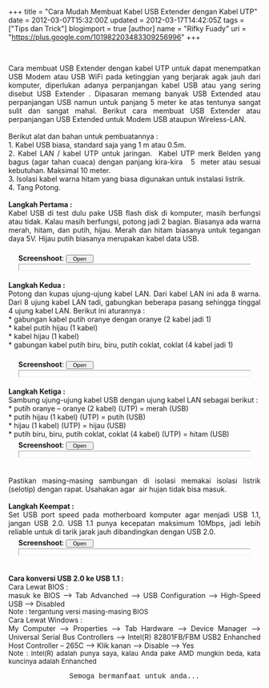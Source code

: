 +++
title = "Cara Mudah Membuat Kabel USB Extender dengan Kabel UTP"
date = 2012-03-07T15:32:00Z
updated = 2012-03-17T14:42:05Z
tags = ["Tips dan Trick"]
blogimport = true 
[author]
	name = "Rifky Fuady"
	uri = "https://plus.google.com/101982203483309256996"
+++

<br /><div class="MsoNormal" style="text-align: justify;">Cara membuat USB Extender dengan kabel UTP untuk dapat menempatkan USB Modem atau USB WiFi pada ketinggian yang berjarak agak jauh dari komputer, diperlukan adanya perpanjangan kabel USB atau yang sering disebut USB Extender . Dipasaran memang banyak USB Extended atau perpanjangan USB namun untuk panjang 5 meter ke atas tentunya sangat sulit dan sangat mahal. Berikut cara membuat USB Extender atau perpanjangan USB Extended untuk Modem USB ataupun Wireless-LAN.</div><div class="MsoNormal" style="text-align: justify;"><br /></div><div class="MsoNormal" style="text-align: justify;">Berikut alat dan bahan untuk pembuatannya :</div><div class="MsoNormal" style="text-align: justify;">1. Kabel USB biasa, standard saja yang 1 m atau 0.5m.</div><div class="MsoNormal" style="text-align: justify;">2. Kabel LAN / kabel UTP untuk jaringan.&nbsp; Kabel UTP merk Belden yang bagus (agar tahan cuaca) dengan panjang kira-kira&nbsp; &nbsp;5&nbsp; meter atau sesuai kebutuhan. Maksimal 10 meter.</div><div class="MsoNormal" style="text-align: justify;">3. Isolasi kabel warna hitam yang biasa digunakan untuk instalasi listrik.</div><div class="MsoNormal" style="text-align: justify;">4. Tang Potong.</div><div class="MsoNormal" style="text-align: justify;"><br /></div><div class="MsoNormal" style="text-align: justify;"><b>Langkah Pertama : </b></div><div class="MsoNormal" style="text-align: justify;">Kabel USB di test dulu pake USB flash disk di komputer, masih berfungsi atau tidak. Kalau masih berfungsi, potong jadi 2 bagian. Biasanya ada warna merah, hitam, dan putih, hijau. Merah dan hitam biasanya untuk tegangan daya 5V. Hijau putih biasanya merupakan kabel data USB.</div><div class="MsoNormal" style="text-align: justify;"><br /></div><div class="MsoNormal" style="text-align: justify;"><div style="margin: 5px 20px 20px;"><div class="smallfont" style="margin-bottom: 2px;"><b>Screenshoot</b>: <input onclick="if (this.parentNode.parentNode.getElementsByTagName('div')[1].getElementsByTagName('div')[0].style.display != '') { this.parentNode.parentNode.getElementsByTagName('div')[1].getElementsByTagName('div')[0].style.display = ''; this.innerText = ''; this.value = 'Close'; } else { this.parentNode.parentNode.getElementsByTagName('div')[1].getElementsByTagName('div')[0].style.display = 'none'; this.innerText = ''; this.value = 'Open'; }" style="font-size: 11px; margin: 0px; padding: 0px; width: 55px;" type="button" value="Open" /></div><div class="alt2" style="border: 1px inset; margin: 0px; padding: 6px;"><div style="display: none;"><div class="separator" style="clear: both; text-align: center;"><a href="http://1.bp.blogspot.com/-WAn9uSg9YsY/T2Q-c_fr2OI/AAAAAAAAAQM/N63M8OuSVcU/s1600/kabel_usb_potong.jpg" imageanchor="1" style="margin-left: 1em; margin-right: 1em;"><img border="0" height="195" src="http://1.bp.blogspot.com/-WAn9uSg9YsY/T2Q-c_fr2OI/AAAAAAAAAQM/N63M8OuSVcU/s320/kabel_usb_potong.jpg" width="320" /></a></div></div></div></div><b>Langkah Kedua : </b></div><div class="MsoNormal" style="text-align: justify;">Potong dan kupas ujung-ujung kabel LAN. Dari kabel LAN ini ada 8 warna. Dari 8 ujung kabel LAN tadi, gabungkan beberapa pasang sehingga tinggal 4 ujung kabel LAN. Berikut ini aturannya :</div><div class="MsoNormal" style="text-align: justify;">* gabungan kabel putih oranye dengan oranye (2 kabel jadi 1)</div><div class="MsoNormal" style="text-align: justify;">* kabel putih hijau (1 kabel)</div><div class="MsoNormal" style="text-align: justify;">* kabel hijau (1 kabel)</div><div class="MsoNormal" style="text-align: justify;">* gabungan kabel putih biru, biru, putih coklat, coklat (4 kabel jadi 1)</div><div class="MsoNormal" style="text-align: justify;"><br /></div><div class="MsoNormal" style="text-align: justify;"><div style="margin: 5px 20px 20px;"><div class="smallfont" style="margin-bottom: 2px;"><b>Screenshoot</b>: <input onclick="if (this.parentNode.parentNode.getElementsByTagName('div')[1].getElementsByTagName('div')[0].style.display != '') { this.parentNode.parentNode.getElementsByTagName('div')[1].getElementsByTagName('div')[0].style.display = ''; this.innerText = ''; this.value = 'Close'; } else { this.parentNode.parentNode.getElementsByTagName('div')[1].getElementsByTagName('div')[0].style.display = 'none'; this.innerText = ''; this.value = 'Open'; }" style="font-size: 11px; margin: 0px; padding: 0px; width: 55px;" type="button" value="Open" /></div><div class="alt2" style="border: 1px inset; margin: 0px; padding: 6px;"><div style="display: none;"><div class="separator" style="clear: both; text-align: center;"><a href="http://2.bp.blogspot.com/-6bmcHZJs4EY/T2Q-_Ty2X5I/AAAAAAAAAQY/I-pTbZVsyGQ/s1600/kabel_lan_potong.jpg" imageanchor="1" style="margin-left: 1em; margin-right: 1em;"><img border="0" height="164" src="http://2.bp.blogspot.com/-6bmcHZJs4EY/T2Q-_Ty2X5I/AAAAAAAAAQY/I-pTbZVsyGQ/s320/kabel_lan_potong.jpg" width="159" /></a></div></div></div></div><b>Langkah Ketiga : </b></div><div class="MsoNormal" style="text-align: justify;">Sambung ujung-ujung kabel USB dengan ujung kabel LAN sebagai berikut :</div><div class="MsoNormal" style="text-align: justify;">* putih oranye – oranye (2 kabel) (UTP) = merah (USB)</div><div class="MsoNormal" style="text-align: justify;">* putih hijau (1 kabel) (UTP) = putih (USB)</div><div class="MsoNormal" style="text-align: justify;">* hijau (1 kabel) (UTP) = hijau (USB)</div><div class="MsoNormal" style="text-align: justify;">* putih biru, biru, putih coklat, coklat (4 kabel) (UTP) = hitam (USB)</div><div class="MsoNormal" style="text-align: justify;"><div style="margin: 5px 20px 20px;"><div class="smallfont" style="margin-bottom: 2px;"><b>Screenshoot</b>: <input onclick="if (this.parentNode.parentNode.getElementsByTagName('div')[1].getElementsByTagName('div')[0].style.display != '') { this.parentNode.parentNode.getElementsByTagName('div')[1].getElementsByTagName('div')[0].style.display = ''; this.innerText = ''; this.value = 'Close'; } else { this.parentNode.parentNode.getElementsByTagName('div')[1].getElementsByTagName('div')[0].style.display = 'none'; this.innerText = ''; this.value = 'Open'; }" style="font-size: 11px; margin: 0px; padding: 0px; width: 55px;" type="button" value="Open" /></div><div class="alt2" style="border: 1px inset; margin: 0px; padding: 6px;"><div style="display: none;"><div class="separator" style="clear: both; text-align: center;"><a href="http://4.bp.blogspot.com/-nT_F88sn-qs/T2Q_imzjx5I/AAAAAAAAAQk/Cb8CXltQOXM/s1600/usb-extended.jpg" imageanchor="1" style="margin-left: 1em; margin-right: 1em;"><img border="0" height="196" src="http://4.bp.blogspot.com/-nT_F88sn-qs/T2Q_imzjx5I/AAAAAAAAAQk/Cb8CXltQOXM/s320/usb-extended.jpg" width="320" /></a></div></div></div></div><br /></div><div class="MsoNormal" style="text-align: justify;">Pastikan masing-masing sambungan di isolasi memakai isolasi listrik (selotip) dengan rapat. Usahakan agar&nbsp; air hujan tidak bisa masuk.</div><div class="MsoNormal" style="text-align: justify;"><br /></div><div class="MsoNormal" style="text-align: justify;"><b>Langkah Keempat : </b></div><div class="MsoNormal" style="text-align: justify;">Set USB port speed pada motherboard komputer agar menjadi USB 1.1, jangan USB 2.0. USB 1.1 punya kecepatan maksimum 10Mbps, jadi lebih reliable untuk di tarik jarak jauh dibandingkan dengan USB 2.0.</div><div class="MsoNormal" style="text-align: justify;"><div style="margin: 5px 20px 20px;"><div class="smallfont" style="margin-bottom: 2px;"><b>Screenshoot</b>: <input onclick="if (this.parentNode.parentNode.getElementsByTagName('div')[1].getElementsByTagName('div')[0].style.display != '') { this.parentNode.parentNode.getElementsByTagName('div')[1].getElementsByTagName('div')[0].style.display = ''; this.innerText = ''; this.value = 'Close'; } else { this.parentNode.parentNode.getElementsByTagName('div')[1].getElementsByTagName('div')[0].style.display = 'none'; this.innerText = ''; this.value = 'Open'; }" style="font-size: 11px; margin: 0px; padding: 0px; width: 55px;" type="button" value="Open" /></div><div class="alt2" style="border: 1px inset; margin: 0px; padding: 6px;"><div style="display: none;"><div class="separator" style="clear: both; text-align: center;"><a href="http://2.bp.blogspot.com/-dpqusgRbR0Y/T2Q__WHG-QI/AAAAAAAAAQw/J3BbX1mM8i8/s1600/preview_html_7a9343a7.jpg" imageanchor="1" style="margin-left: 1em; margin-right: 1em;"><img border="0" height="240" src="http://2.bp.blogspot.com/-dpqusgRbR0Y/T2Q__WHG-QI/AAAAAAAAAQw/J3BbX1mM8i8/s320/preview_html_7a9343a7.jpg" width="320" /></a></div></div></div></div><br /></div><div class="MsoNormal" style="text-align: justify;"><b>Cara konversi USB 2.0 ke USB 1.1 :</b></div><div class="MsoNormal" style="text-align: justify;">Cara Lewat BIOS :<b></b></div><div class="MsoNormal" style="text-align: justify;">masuk ke BIOS –&gt; Tab Advanched –&gt; USB Configuration –&gt; High-Speed USB –&gt; Disabled</div><div class="MsoNormal" style="text-align: justify;"><span style="font-size: 10pt; line-height: 115%;">Note : tergantung versi masing-masing BIOS </span></div><div class="MsoNormal" style="text-align: justify;">Cara Lewat Windows :<b></b></div><div class="MsoNormal" style="text-align: justify;">My Computer –&gt; Properties –&gt; Tab Hardware –&gt; Device Manager –&gt; Universal Serial Bus Controllers –&gt; Intel(R) 82801FB/FBM USB2 Enhanched Host Controller – 265C –&gt; Klik kanan –&gt; Disable –&gt; Yes</div><div class="MsoNormal" style="text-align: justify;"><span style="font-size: 10pt; line-height: 115%;">Note : Intel(R) adalah punya saya, kalau Anda pake AMD mungkin beda, kata kuncinya adalah Enhanched</span></div><div class="MsoNormal" style="text-align: justify;"><span style="font-size: x-small;"><span style="line-height: 14px;"><br /></span></span></div><div class="MsoNormal" style="text-align: justify;"></div><div class="MsoNormal" style="text-align: center;"><span style="font-family: 'Courier New', Courier, monospace;">Semoga bermanfaat untuk anda...</span><span style="font-size: 10pt; line-height: 115%;"></span></div><br />
